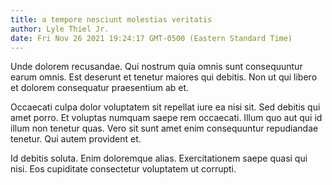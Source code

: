 ```yaml
---
title: a tempore nesciunt molestias veritatis
author: Lyle Thiel Jr.
date: Fri Nov 26 2021 19:24:17 GMT-0500 (Eastern Standard Time)
---
```

Unde dolorem recusandae. Qui nostrum quia omnis sunt consequuntur earum omnis. Est deserunt et tenetur maiores qui debitis. Non ut qui libero et dolorem consequatur praesentium ab et.

 Occaecati culpa dolor voluptatem sit repellat iure ea nisi sit. Sed debitis qui amet porro. Et voluptas numquam saepe rem occaecati. Illum quo aut qui id illum non tenetur quas. Vero sit sunt amet enim consequuntur repudiandae tenetur. Qui autem provident et.

 Id debitis soluta. Enim doloremque alias. Exercitationem saepe quasi qui nisi. Eos cupiditate consectetur voluptatem ut corrupti.